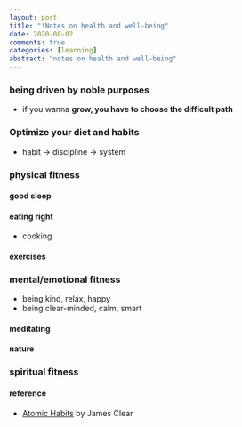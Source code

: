 ```yaml
---
layout: post
title: "!Notes on health and well-being"
date: 2020-08-02
comments: true
categories: [learning]
abstract: "notes on health and well-being"
---
```

### being driven by noble purposes  
  
  * if you wanna **grow, you have to choose the difficult path**  


### Optimize your diet and habits  
  * habit -> discipline -> system  


### physical fitness  

#### good sleep  

#### eating right  
  * cooking    

#### exercises  


### mental/emotional fitness   
  * being kind, relax, happy  
  * being clear-minded, calm, smart  

#### meditating  

#### nature  

### spiritual fitness  


#### reference
* [Atomic Habits](https://www.goodreads.com/book/show/40121378-atomic-habits) by James Clear    
